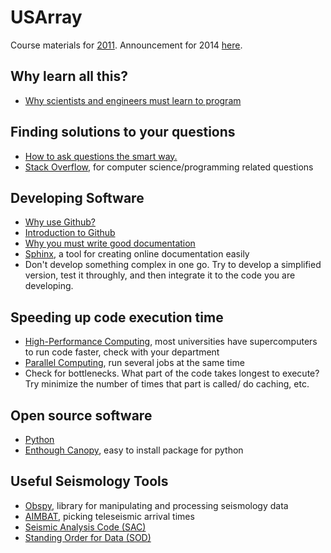 USArray
=======

Course materials for [2011](http://www.iris.edu/hq/es_course/content/2011.html). Announcement for 2014 [here](http://www.iris.edu/hq/short-courses/course/iris_earthscope_usarray_data_processing_and_analysis_short_course_2014).

Why learn all this?
-------------------
* [Why scientists and engineers must learn to program](http://cacm.acm.org/blogs/blog-cacm/166115-why-scientists-and-engineers-must-learn-programming/fulltext)

Finding solutions to your questions
-----------------------------------

* [How to ask questions the smart way.](http://catb.org/~esr/faqs/smart-questions.html)
* [Stack Overflow](http://stackoverflow.com/), for computer science/programming related questions

Developing Software
-------------------
* [Why use Github?](http://techcrunch.com/2012/07/14/what-exactly-is-github-anyway/)
* [Introduction to Github](https://github.com/pysmo/aimbat-docs/wiki/Introduction-to-Github)
* [Why you must write good documentation](http://lukeplant.me.uk/blog/posts/docs-or-it-doesnt-exist/)
* [Sphinx](http://sphinx-doc.org/), a tool for creating online documentation easily
* Don't develop something complex in one go. Try to develop a simplified version, test it throughly, and then integrate it to the code you are developing. 

Speeding up code execution time
-------------------------------
* [High-Performance Computing](http://www.it.northwestern.edu/research/services/quest.html), most universities have supercomputers to run code faster, check with your department
* [Parallel Computing](https://computing.llnl.gov/tutorials/parallel_comp/), run several jobs at the same time
* Check for bottlenecks. What part of the code takes longest to execute? Try minimize the number of times that part is called/ do caching, etc. 

Open source software
--------------------
* [Python](https://www.python.org/)
* [Enthough Canopy](https://store.enthought.com/downloads/), easy to install package for python

Useful Seismology Tools
-----------------------
* [Obspy](http://aimbat.readthedocs.org/en/latest/), library for manipulating and processing seismology data
* [AIMBAT](http://aimbat.readthedocs.org/en/latest/), picking teleseismic arrival times
* [Seismic Analysis Code (SAC)](http://www.iris.edu/files/sac-manual/manual.html)
* [Standing Order for Data (SOD)](http://www.seis.sc.edu/sod/)


